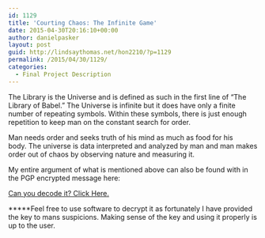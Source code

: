 ```yaml
---
id: 1129
title: 'Courting Chaos: The Infinite Game'
date: 2015-04-30T20:16:10+00:00
author: danielpasker
layout: post
guid: http://lindsaythomas.net/hon2210/?p=1129
permalink: /2015/04/30/1129/
categories:
  - Final Project Description
---
```

The Library is the Universe and is defined as such in the first line of “The Library of Babel.” The Universe is infinite but it does have only a finite number of repeating symbols. Within these symbols, there is just enough repetition to keep man on the constant search for order.

Man needs order and seeks truth of his mind as much as food for his body. The universe is data interpreted and analyzed by man and man makes order out of chaos by observing nature and measuring it.

My entire argument of what is mentioned above can also be found with in the PGP encrypted message here:
  
<a title="Can you crack it? Click Here." href="http://lindsaythomas.net/hon2210/wp-content/uploads/sites/7/2015/04/final-artifact..pdf" target="_blank">Can you decode it? Click Here.</a>

*****Feel free to use software to decrypt it as fortunately I have provided the key to mans suspicions. Making sense of the key and using it properly is up to the user.